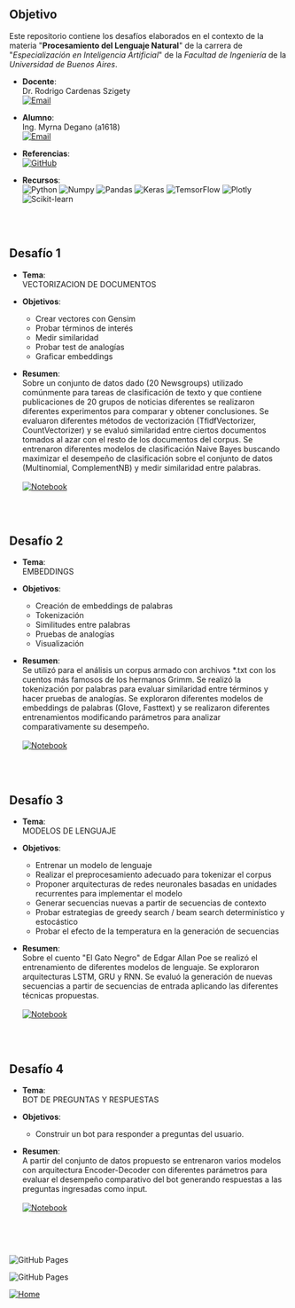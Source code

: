 ## Objetivo

Este repositorio contiene los desafíos elaborados en el contexto de la materia "**Procesamiento del Lenguaje Natural**" de la carrera de "*Especialización en Inteligencia Artificial*" de la *Facultad de Ingeniería* de la *Universidad de Buenos Aires*.


* **Docente**:  
Dr. Rodrigo Cardenas Szigety
<br><a href="mailto:rodrigo.cardenas.sz@gmail.com"><img alt="Email" src="https://img.shields.io/badge/Gmail-rodrigo.cardenas.sz@gmail.com-B9E1F5?style=flat-square&logo=gmail"></a>


* **Alumno**:  
Ing. Myrna Degano (a1618)
<br><a href="mailto:myrna.l.degano@gmail.com"><img alt="Email" src="https://img.shields.io/badge/Gmail-myrna.l.degano@gmail.com-B9E1F5?style=flat-square&logo=gmail"></a>


* **Referencias**:  
<a href="https://github.com/FIUBA-Posgrado-Inteligencia-Artificial/procesamiento_lenguaje_natural" target="_blank"><img alt="GitHub" src="https://img.shields.io/badge/FIUBA%20Posgrado%20Inteligencia%20Artificial-Procesamiento%20lenguaje%20natural-B9E1F5?style=flat-square&logo=github"></a>


* **Recursos**:  
<img src="https://img.shields.io/badge/Python-B9E1F5?style=for-the-badge&logo=python&logoColor=white" alt="Python" /> <img src="https://img.shields.io/badge/Numpy-B9E1F5?style=for-the-badge&logo=numpy&logoColor=white" alt="Numpy" /> <img src="https://img.shields.io/badge/Pandas-B9E1F5?style=for-the-badge&logo=pandas&logoColor=white" alt="Pandas" /> <img src="https://img.shields.io/badge/Keras-B9E1F5?style=for-the-badge&logo=keras&logoColor=white" alt="Keras" /> <img src="https://img.shields.io/badge/TensorFlow-B9E1F5?style=for-the-badge&logo=tensorflow&logoColor=white" alt="TemsorFlow" /> <img src="https://img.shields.io/badge/Plotly-B9E1F5?style=for-the-badge&logo=plotly&logoColor=white" alt="Plotly" /> <img src="https://img.shields.io/badge/scikit_learn-B9E1F5?style=for-the-badge&logo=scikit-learn&logoColor=white" alt="Scikit-learn" />

<br><br>
## Desafío 1

* **Tema**:  
VECTORIZACION DE DOCUMENTOS

* **Objetivos**:  
   - Crear vectores con Gensim  
   - Probar términos de interés  
   - Medir similaridad  
   - Probar test de analogías  
   - Graficar embeddings  

* **Resumen**:  
Sobre un conjunto de datos dado (20 Newsgroups) utilizado comúnmente para tareas de clasificación de texto y que contiene publicaciones de 20 grupos de noticias diferentes se realizaron diferentes experimentos para comparar y obtener conclusiones.  Se evaluaron diferentes métodos de vectorización (TfidfVectorizer, CountVectorizer) y se evaluó similaridad entre ciertos documentos tomados al azar con el resto de los documentos del corpus.  Se entrenaron diferentes modelos de clasificación Naive Bayes buscando maximizar el desempeño de clasificación sobre el conjunto de datos (Multinomial, ComplementNB) y medir similaridad entre palabras.  <br>  
<a href="/D1" target="_blank"><img alt="Notebook" src="https://img.shields.io/badge/Google%20Colab-Ver%20notebook%20(Desarrollo%20y%20conclusiones)-B9E1F5?style=flat-square&logo=googlecolab"></a>

<br><br>
## Desafío 2

* **Tema**:  
EMBEDDINGS

* **Objetivos**:  
   - Creación de embeddings de palabras 
   - Tokenización
   - Similitudes entre palabras
   - Pruebas de analogías
   - Visualización  

* **Resumen**:  
Se utilizó para el análisis un corpus armado con archivos *.txt con los cuentos más famosos de los hermanos Grimm.  Se realizó la tokenización por palabras para evaluar similaridad entre términos y hacer pruebas de analogías.  Se exploraron diferentes modelos de embeddings de palabras (Glove, Fasttext) y se realizaron diferentes entrenamientos modificando parámetros para analizar comparativamente su desempeño.  <br>  
<a href="/D1" target="_blank"><img alt="Notebook" src="https://img.shields.io/badge/Google%20Colab-Ver%20notebook%20(Desarrollo%20y%20conclusiones)-B9E1F5?style=flat-square&logo=googlecolab"></a>

<br><br>
## Desafío 3

* **Tema**:  
MODELOS DE LENGUAJE

* **Objetivos**:
   - Entrenar un modelo de lenguaje
   - Realizar el preprocesamiento adecuado para tokenizar el corpus
   - Proponer arquitecturas de redes neuronales basadas en unidades recurrentes para implementar el modelo
   - Generar secuencias nuevas a partir de secuencias de contexto
   - Probar estrategias de greedy search / beam search determinístico y estocástico
   - Probar el efecto de la temperatura en la generación de secuencias 

* **Resumen**:  
Sobre el cuento "El Gato Negro" de Edgar Allan Poe se realizó el entrenamiento de diferentes modelos de lenguaje.  Se exploraron arquitecturas LSTM, GRU y RNN.  Se evaluó la generación de nuevas secuencias a partir de secuencias de entrada aplicando las diferentes técnicas propuestas.  <br>  
<a href="/D1" target="_blank"><img alt="Notebook" src="https://img.shields.io/badge/Google%20Colab-Ver%20notebook%20(Desarrollo%20y%20conclusiones)-B9E1F5?style=flat-square&logo=googlecolab"></a>

<br><br>
## Desafío 4

* **Tema**:  
BOT DE PREGUNTAS Y RESPUESTAS

* **Objetivos**:  
   - Construir un bot para responder a preguntas del usuario.

* **Resumen**:  
A partir del conjunto de datos propuesto se entrenaron varios modelos con arquitectura Encoder-Decoder con diferentes parámetros para evaluar el desempeño comparativo del bot generando respuestas a las preguntas ingresadas como input.  <br>  
<a href="/D1" target="_blank"><img alt="Notebook" src="https://img.shields.io/badge/Google%20Colab-Ver%20notebook%20(Desarrollo%20y%20conclusiones)-B9E1F5?style=flat-square&logo=googlecolab"></a>

<br><br>
##    
![GitHub Pages](https://img.shields.io/badge/Hosted%20on-GitHub%20Pages-blue?style=flat-square)

![GitHub Pages](https://img.shields.io/badge/Deploy-GitHub%20Pages-brightgreen?style=flat-square)

<a href="https://tuproyecto.github.io" target="_blank">
  <img src="https://img.shields.io/badge/Home-%F0%9F%8F%A0-blue?style=flat-square" alt="Home">
</a>
